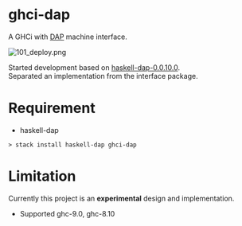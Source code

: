 
# ghci-dap

A GHCi with [DAP](https://code.visualstudio.com/docs/extensions/example-debuggers) machine interface.


![101_deploy.png](https://raw.githubusercontent.com/phoityne/haskell-debug-adapter/master/docs/design/101_deploy.png)

Started development based on [haskell-dap-0.0.10.0](https://hackage.haskell.org/package/haskell-dap).  
Separated an implementation from the interface package.

# Requirement
  - haskell-dap

```
> stack install haskell-dap ghci-dap
```


# Limitation
Currently this project is an __experimental__ design and implementation.

* Supported ghc-9.0, ghc-8.10
